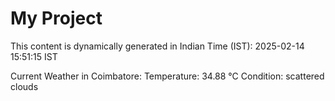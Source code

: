 # My Project

This content is dynamically generated in Indian Time (IST): 2025-02-14 15:51:15 IST


Current Weather in Coimbatore:
Temperature: 34.88 °C
Condition: scattered clouds
